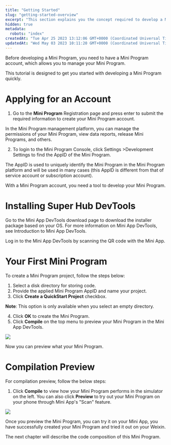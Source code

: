 ```yaml
---
title: "Getting Started"
slug: "getting-started-overview"
excerpt: "This section explains you the concept required to develop a Mini Program."
hidden: true
metadata: 
  robots: "index"
createdAt: "Tue Apr 25 2023 13:12:06 GMT+0000 (Coordinated Universal Time)"
updatedAt: "Wed May 03 2023 10:11:20 GMT+0000 (Coordinated Universal Time)"
---
```

Before developing a Mini Program, you need to have a Mini Program account, which allows you to manage your Mini Program.

This tutorial is designed to get you started with developing a Mini Program quickly.

# Applying for an Account

1. Go to the **Mini Program** Registration page and press enter to submit the required information to create your Mini Program account.

In the Mini Program management platform, you can manage the permissions of your Mini Program, view data reports, release Mini Programs, and others.

2. To login to the Mini Program Console, click Settings >Development Settings to find the AppID of the Mini Program.

The AppID is used to uniquely identify the Mini Program in the Mini Program platform and will be used in many cases (this AppID is different from that of service account or subscription account).

With a Mini Program account, you need a tool to develop your Mini Program.

# Installing Super Hub DevTools

Go to the Mini App DevTools download page to download the installer package based on your OS. For more information on Mini App DevTools, see Introduction to Mini App DevTools.

Log in to the Mini App DevTools by scanning the QR code with the Mini App.

# Your First Mini Program

To create a Mini Program project, follow the steps below:

1. Select a disk directory for storing code.
2. Provide the applied Mini Program AppID and name your project. 
3. Click **Create a QuickStart Project** checkbox. 

**Note**: This option is only available when you select an empty directory.  

4. Click **OK** to create the Mini Program. 
5. Click **Compile** on the top menu to preview your Mini Program in the Mini App DevTools.

![](https://files.readme.io/6e5c8f2-3.png)

Now you can preview what your Mini Program.

# Compilation Preview

For compilation preview, follow the below steps:

1. Click **Compile** to view how your Mini Program performs in the simulator on the left. You can also click **Preview** to try out your Mini Program on your phone through Mini App's "Scan" feature.

![](https://files.readme.io/6fc7161-4.jpg)

Once you preview the Mini Program, you can try it on your Mini App, you have successfully created your Mini Program and tried it out on your Weixin.

The next chapter will describe the code composition of this Mini Program.

